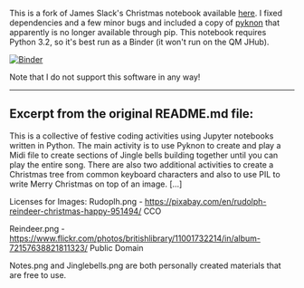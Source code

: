 This is a fork of James Slack's Christmas notebook available 
[here](https://github.com/jamesaslack/christmas). I fixed dependencies 
and a few minor bugs and included a copy of
[pyknon](https://github.com/kroger/pyknon) that apparently is no longer 
available through pip. This notebook
requires Python 3.2, so it's best run as a Binder (it won't run on the
QM JHub).

[![Binder](https://mybinder.org/badge_logo.svg)](https://mybinder.org/v2/gh/fsmeraldi/JingleBells/HEAD?urlpath=%2Ftree%2FJingleBells.ipynb)


Note that I do not support this software in any way!


--------------------------
## Excerpt from the original README.md file:


This is a collective of festive coding activities using Jupyter notebooks written in Python.
The main activity is to use Pyknon to create and play a Midi file to create sections of Jingle bells building together until you can play the entire song.
There are also two additional activities to create a Christmas tree from common keyboard characters and also to use PIL to write Merry Christmas on top of an image. [...]

Licenses for Images:
  Rudoplh.png - https://pixabay.com/en/rudolph-reindeer-christmas-happy-951494/ CCO
  
  Reindeer.png - https://www.flickr.com/photos/britishlibrary/11001732214/in/album-72157638821811323/ Public Domain
  
  Notes.png and Jinglebells.png are both personally created materials that are free to use.
